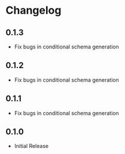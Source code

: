 # Changelog

## 0.1.3
- Fix bugs in conditional schema generation

## 0.1.2
- Fix bugs in conditional schema generation

## 0.1.1
- Fix bugs in conditional schema generation

## 0.1.0
- Initial Release
